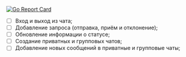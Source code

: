 [![Go Report Card](https://goreportcard.com/badge/github.com/Viltonhoy/http-avito-test)](https://goreportcard.com/report/github.com/Viltonhoy/http-avito-test)

- [ ] Вход и выход из чата;
- [ ] Добавление запроса (отправка, приём и отклонение);
- [ ] Обновление информации о статусе;
- [ ] Создание приватных и групповых чатов;
- [ ] Добавление новых сообщений в приватные и групповые чаты;